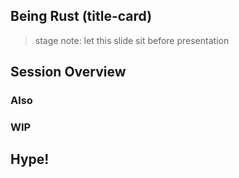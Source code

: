 ## Being Rust (title-card)
> stage note: let this slide sit before presentation
## Session Overview
### Also
### WIP
## Hype!
